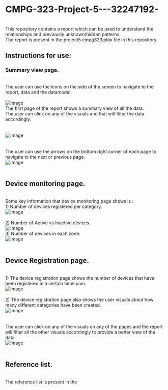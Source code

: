 # CMPG-323-Project-5---32247192-
<br /> This repository contains a report which can be used to understand the relationships and previously unknown/hidden patterns.
<br /> The report is present in the project5 cmpg323.pbix file in this repository.
## Instructions for use:
### Summary view page.
<br /> The user can use the icons on the side of the screen to navigate to the report, data and the datamodel.
<br />
<br /> ![image](https://user-images.githubusercontent.com/88322853/200945328-f48dfea0-8000-4f5c-86b0-6332db86d6ea.png)
<br /> The first page of the report shows a summary view of all the data.
<br /> The user can click on any of the visuals and that will filter the data accordingly.
<br />
<br />
<br /> ![image](https://user-images.githubusercontent.com/88322853/200945704-a566652c-f26b-4228-b195-efe35330d46f.png)
<br />
<br />
<br /> The user can use the arrows on the bottom right corner of each page to navigate to the next or previous page.
<br /> ![image](https://user-images.githubusercontent.com/88322853/200946897-fa7c6fcd-cd3e-4510-baf8-1600c655bd5c.png)
<br />
<br />
## Device monitoring page.
<br /> Some key information that device monitoring page shows is :
<br /> 1) Number of devices registered per category.
<br /> ![image](https://user-images.githubusercontent.com/88322853/200947528-39bbc497-d0bf-4d87-9db4-ad3e6b558953.png)
<br />
<br /> 2) Number of Active vs Inactive devices.
<br /> ![image](https://user-images.githubusercontent.com/88322853/200947685-53d694de-4a8f-4bec-855e-58777a5f8cda.png)
<br /> 3) Number of devices in each zone.
<br />  ![image](https://user-images.githubusercontent.com/88322853/200947792-1e43312c-3cd5-41f3-bc2f-fa0a3c34a4c0.png)
<br />
<br />
## Device Registration page.
<br /> 1) The device registration page shows the number of devices that have been registered in a certain timespam.
<br /> ![image](https://user-images.githubusercontent.com/88322853/200948205-c54a6f63-3dd6-4909-8560-4123bcd99442.png)
<br />
<br /> 2) The device registration page also shows the user visuals about how many different categories have been created.
<br /> ![image](https://user-images.githubusercontent.com/88322853/200948262-c9acf2c4-841a-4b68-bccd-c10669f70452.png)
<br /> 
<br />
<br /> The user can click on any of the visuals on any of the pages and the report will filter all the other visuals accordingly to provide a better view of the data.
<br />![image](https://user-images.githubusercontent.com/88322853/200950133-ce58301f-8b1c-4eda-b252-be7d0f8dd1c1.png)
<br />
<br />
## Reference list.
<br /> The reference list is present in the 









 
